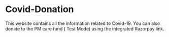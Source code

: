 # Covid-Donation
This website contains all the information related to Covid-19. You can also donate to the PM care fund ( Test Mode) using the integrated Razorpay link.
